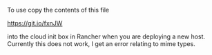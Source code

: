 To use copy the contents of this file

https://git.io/fxnJW

into the cloud init box in Rancher when you are deploying a new host. Currently this does not work, I get an error relating to mime types.

